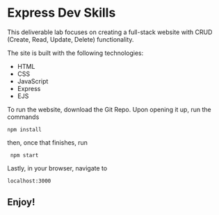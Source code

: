 # Express Dev Skills

This deliverable lab focuses on creating a full-stack website with CRUD (Create, Read, Update, Delete) functionality.

The site is built with the following technologies:

- HTML
- CSS
- JavaScript
- Express
- EJS

To run the website, download the Git Repo. Upon opening it up, run the commands

`npm install`

then, once that finishes, run

` npm start`

Lastly, in your browser, navigate to

`localhost:3000`

## Enjoy!
